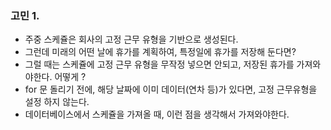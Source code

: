 ### 고민 1.
- 주중 스케쥴은 회사의 고정 근무 유형을 기반으로 생성된다.
- 그런데 미래의 어떤 날에 휴가를 계획하여, 특정일에 휴가를 저장해 둔다면?
- 그럴 때는 스케쥴에 고정 근무 유형을 무작정 넣으면 안되고, 저장된 휴가를 가져와야한다. 어떻게 ?
- for 문 돌리기 전에, 해당 날짜에 이미 데이터(연차 등)가 있다면, 고정 근무유형을 설정 하지 않는다.
- 데이터베이스에서 스케쥴을 가져올 때, 이런 점을 생각해서 가져와야한다.  
